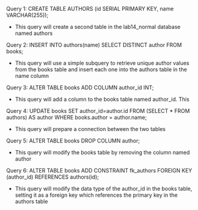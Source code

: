 Query 1: CREATE TABLE AUTHORS (id SERIAL PRIMARY KEY, name VARCHAR(255));

- This query will create a second table in the lab14_normal database named authors

Query 2: INSERT INTO authors(name) SELECT DISTINCT author FROM books;

- This query will use a simple subquery to retrieve unique author values from the books table and insert each one into the authors table in the name column

Query 3: ALTER TABLE books ADD COLUMN author_id INT;

- This query will add a column to the books table named author_id. This

Query 4: UPDATE books SET author_id=author.id FROM (SELECT * FROM authors) AS author WHERE books.author = author.name;

- This query will prepare a connection between the two tables

Query 5: ALTER TABLE books DROP COLUMN author;

- This query will modify the books table by removing the column named author

Query 6: ALTER TABLE books ADD CONSTRAINT fk_authors FOREIGN KEY (author_id) REFERENCES authors(id);

- This query will modify the data type of the author_id in the books table, setting it as a foreign key which references the primary key in the authors table